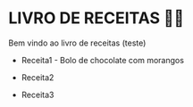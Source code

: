 # LIVRO DE RECEITAS :man_cook:

Bem vindo ao livro de receitas (teste)

- Receita1 - Bolo de chocolate com morangos 

- Receita2

- Receita3